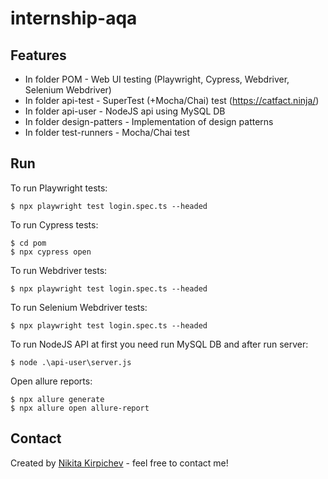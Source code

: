 # internship-aqa

## Features

- In folder POM - Web UI testing (Playwright, Cypress, Webdriver, Selenium Webdriver)
- In folder api-test - SuperTest (+Mocha/Chai) test (https://catfact.ninja/)
- In folder api-user - NodeJS api using MySQL DB
- In folder design-patters - Implementation  of design patterns 
- In folder test-runners - Mocha/Chai test

## Run
To run Playwright tests:
```
$ npx playwright test login.spec.ts --headed
```
To run Cypress tests:
```
$ cd pom 
$ npx cypress open
```
To run Webdriver tests:
```
$ npx playwright test login.spec.ts --headed
```
To run Selenium Webdriver tests:
```
$ npx playwright test login.spec.ts --headed
```
To run NodeJS API at first you need run MySQL DB and after run server:
```
$ node .\api-user\server.js
```
Open allure reports:  
```
$ npx allure generate
$ npx allure open allure-report
```


## Contact
Created by [Nikita Kirpichev](mailto:nalkire17@gmail.com) - feel free to contact me!
